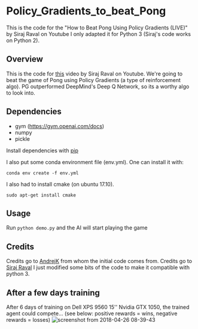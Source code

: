 # Policy_Gradients_to_beat_Pong
This is the code for the "How to Beat Pong Using Policy Gradients (LIVE)" by Siraj Raval on Youtube
I only adapted it for Python 3 (Siraj's code works on Python 2).

## Overview

This is the code for [this](https://www.youtube.com/watch?v=PDbXPBwOavc) video by Siraj Raval on Youtube. We're going to beat the game of Pong using Policy Gradients (a type of reinforcement algo). PG outperformed DeepMind's Deep Q Network, so its a worthy algo to look into. 

## Dependencies

* gym (https://gym.openai.com/docs)
* numpy 
* pickle

Install dependencies with [pip](https://pip.pypa.io/en/stable/installing/)

I also put some conda environment file (env.yml).
One can install it with:

```
conda env create -f env.yml
```

I also had to install cmake (on ubuntu 17.10).
```
sudo apt-get install cmake
```

## Usage

Run `python demo.py` and the AI will start playing the game

## Credits

Credits go to [AndrejK](https://github.com/karpathy) from whom the initial code comes from.
Credits go to [Siraj Raval](https://github.com/llSourcell) I just modified some bits of the code to make it compatible with python 3.

## After a few days training

After 6 days of training on Dell XPS 9560 15'' Nvidia GTX 1050, the trained agent could compete...  (see below: positive rewards = wins, negative rewards = losses) 
![screenshot from 2018-04-26 08-39-43](https://user-images.githubusercontent.com/684574/39289723-932b02d4-492d-11e8-8062-bc45b0cf7896.png)

